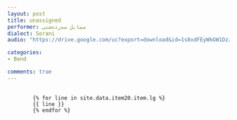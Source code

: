 ```yaml
---
layout: post
title: unassigned
performer: سمایل سەردەشتی
dialect: Sorani
audio: "https://drive.google.com/uc?export=download&id=1s8xdFEyWkGW1DzzPgQdwXm5Kwp0HUTKA"

categories:
- Bend

comments: true
---
```


<div class="language-plaintext highlighter-rouge">
    <div class="highlight">
        <pre class="highlight">
            <code>
        {% for line in site.data.item20.item.lg %}
        {{ line }}
        {% endfor %}
            </code>
        </pre>
    </div>
</div>

